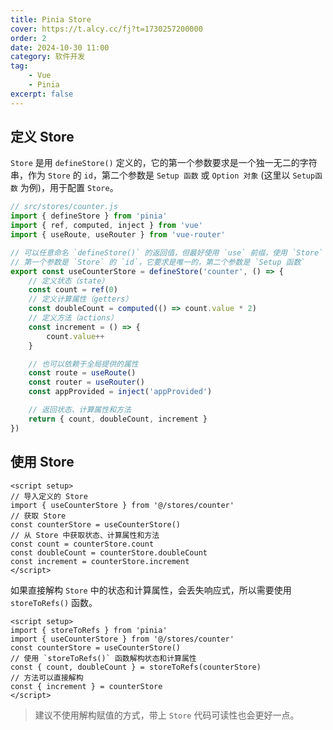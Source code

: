 ```yaml
---
title: Pinia Store
cover: https://t.alcy.cc/fj?t=1730257200000
order: 2
date: 2024-10-30 11:00
category: 软件开发
tag: 
    - Vue
    - Pinia
excerpt: false
---
```


## 定义 Store

`Store` 是用 `defineStore()` 定义的，它的第一个参数要求是一个独一无二的字符串，作为 `Store` 的 `id`，第二个参数是 `Setup 函数` 或 `Option 对象` (这里以 `Setup函数` 为例)，用于配置 `Store`。

```JavaScript
// src/stores/counter.js
import { defineStore } from 'pinia'
import { ref, computed, inject } from 'vue'
import { useRoute, useRouter } from 'vue-router'

// 可以任意命名 `defineStore()` 的返回值，但最好使用 `use` 前缀，使用 `Store` 结尾
// 第一个参数是 `Store` 的 `id`，它要求是唯一的，第二个参数是 `Setup 函数`
export const useCounterStore = defineStore('counter', () => {
    // 定义状态（state）
    const count = ref(0)
    // 定义计算属性（getters）
    const doubleCount = computed(() => count.value * 2)
    // 定义方法（actions）
    const increment = () => {
        count.value++
    }

    // 也可以依赖于全局提供的属性
    const route = useRoute()
    const router = useRouter()
    const appProvided = inject('appProvided')

    // 返回状态、计算属性和方法
    return { count, doubleCount, increment }
})
```

## 使用 Store

```vue
<script setup>
// 导入定义的 Store
import { useCounterStore } from '@/stores/counter'
// 获取 Store
const counterStore = useCounterStore()
// 从 Store 中获取状态、计算属性和方法
const count = counterStore.count
const doubleCount = counterStore.doubleCount
const increment = counterStore.increment
</script>
```

如果直接解构 `Store` 中的状态和计算属性，会丢失响应式，所以需要使用 `storeToRefs()` 函数。

```vue
<script setup>
import { storeToRefs } from 'pinia'
import { useCounterStore } from '@/stores/counter'
const counterStore = useCounterStore()
// 使用 `storeToRefs()` 函数解构状态和计算属性
const { count, doubleCount } = storeToRefs(counterStore)
// 方法可以直接解构
const { increment } = counterStore
</script>
```

> 建议不使用解构赋值的方式，带上 `Store` 代码可读性也会更好一点。